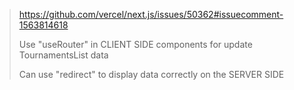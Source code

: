 > https://github.com/vercel/next.js/issues/50362#issuecomment-1563814618
> 
> Use "useRouter" in CLIENT SIDE components for update TournamentsList data
> 
> Сan use "redirect" to display data correctly on the SERVER SIDE
